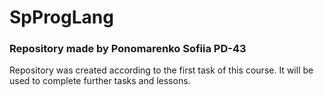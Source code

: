 # SpProgLang
### Repository made by Ponomarenko Sofiia PD-43

Repository was created according to the first task of this course.
It will be used to complete further tasks and lessons.
